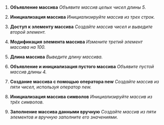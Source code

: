 1. **Объявление массива**
   _Объявите массив целых чисел длины 5._

2. **Инициализация массива**
   _Инициализируйте массив из трех строк._

3. **Доступ к элементу массива**
   _Создайте массив чисел и выведите второй элемент._

4. **Модификация элемента массива**
   _Измените третий элемент массива на 100._

5. **Длина массива**
   _Выведите длину массива._

6. **Объявление и инициализация пустого массива**
   _Объявите пустой массив длины 4._

7. **Создание массива с помощью оператора new**
   _Создайте массив из пяти чисел, используя оператор new._

8. **Инициализация массива символов**
   _Инициализируйте массив из трёх символов._

9. **Заполнение массива данными вручную**
   _Создайте массив из пяти элементов и вручную заполните его значениями._
